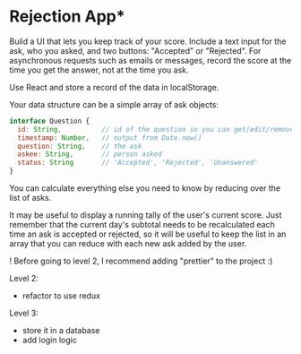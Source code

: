 # Rejection App*

Build a UI that lets you keep track of your score. Include a text input for the ask, who you asked, and two buttons: "Accepted" or "Rejected". For asynchronous requests such as emails or messages, record the score at the time you get the answer, not at the time you ask.

Use React and store a record of the data in localStorage.

Your data structure can be a simple array of ask objects:

```javascript
interface Question {
  id: String,          // id of the question so you can get/edit/remove by id
  timestamp: Number,   // output from Date.now()
  question: String,    // the ask
  askee: String,       // person asked
  status: String       // 'Accepted', 'Rejected', 'Unanswered'
}
```

You can calculate everything else you need to know by reducing over the list of asks.

It may be useful to display a running tally of the user's current score. Just remember that the current day's subtotal needs to be recalculated each time an ask is accepted or rejected, so it will be useful to keep the list in an array that you can reduce with each new ask added by the user.


! Before going to level 2, I recommend adding "prettier" to the project :)

Level 2:

- refactor to use redux

Level 3:

- store it in a database
- add login logic
